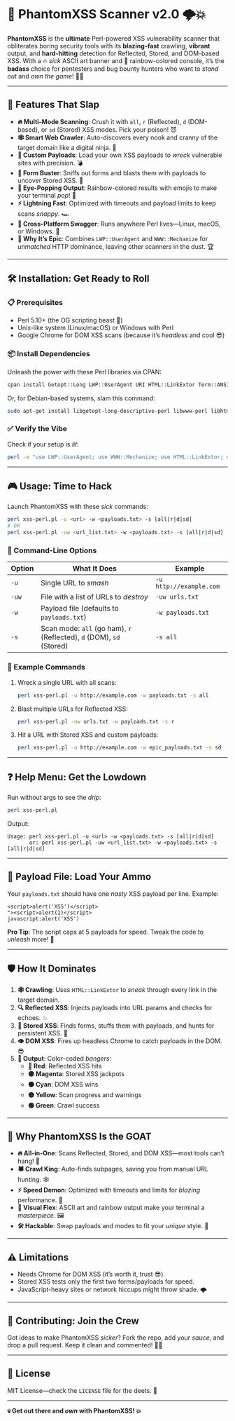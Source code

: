 # 🚀 PhantomXSS Scanner v2.0 🌩️💥

**PhantomXSS** is the **ultimate** Perl-powered XSS vulnerability scanner that obliterates boring security tools with its **blazing-fast** crawling, **vibrant** output, and **hard-hitting** detection for Reflected, Stored, and DOM-based XSS. With a 🔥 *sick* ASCII art banner and 🎨 rainbow-colored console, it’s the **badass** choice for pentesters and bug bounty hunters who want to *stand out* and *own the game*! 🏴‍☠️

---

## 🌟 Features That Slap

- **🔥 Multi-Mode Scanning**: Crush it with `all`, `r` (Reflected), `d` (DOM-based), or `sd` (Stored) XSS modes. Pick your poison! 😈
- **🕸️ Smart Web Crawler**: Auto-discovers every nook and cranny of the target domain like a digital ninja. 🥷
- **💉 Custom Payloads**: Load your own XSS payloads to *wreck* vulnerable sites with precision. 💣
- **📝 Form Buster**: Sniffs out forms and blasts them with payloads to uncover Stored XSS. 🧨
- **🎨 Eye-Popping Output**: Rainbow-colored results with emojis to make your terminal *pop*! 🌈
- **⚡ Lightning Fast**: Optimized with timeouts and payload limits to keep scans *snappy*. 🏎️
- **🦄 Cross-Platform Swagger**: Runs anywhere Perl lives—Linux, macOS, or Windows. 💪
- **💎 Why It’s Epic**: Combines `LWP::UserAgent` and `WWW::Mechanize` for *unmatched* HTTP dominance, leaving other scanners in the dust. 🏆

---

## 🛠️ Installation: Get Ready to Roll

### 📋 Prerequisites
- Perl 5.10+ (the OG scripting beast 🦁)
- Unix-like system (Linux/macOS) or Windows with Perl
- Google Chrome for DOM XSS scans (because it’s *headless* and cool 😎)

### 📦 Install Dependencies
Unleash the power with these Perl libraries via CPAN:

```bash
cpan install Getopt::Long LWP::UserAgent URI HTML::LinkExtor Term::ANSIColor WWW::Mechanize
```

Or, for Debian-based systems, slam this command:

```bash
sudo apt-get install libgetopt-long-descriptive-perl libwww-perl libhtml-linkextor-perl libterm-ansicolor-perl libwww-mechanize-perl
```

### ✅ Verify the Vibe
Check if your setup is *lit*:

```bash
perl -e "use LWP::UserAgent; use WWW::Mechanize; use HTML::LinkExtor; use Term::ANSIColor; use Getopt::Long; print '🔥 Dependencies ready to rock! 🔥\n';"
```

---

## 🎮 Usage: Time to Hack

Launch PhantomXSS with these *sick* commands:

```bash
perl xss-perl.pl -u <url> -w <payloads.txt> -s [all|r|d|sd]
# OR
perl xss-perl.pl -uw <url_list.txt> -w <payloads.txt> -s [all|r|d|sd]
```

### 🎯 Command-Line Options
| Option | What It Does | Example |
|--------|--------------|---------|
| `-u`   | Single URL to *smash* | `-u http://example.com` |
| `-uw`  | File with a list of URLs to *destroy* | `-uw urls.txt` |
| `-w`   | Payload file (defaults to `payloads.txt`) | `-w payloads.txt` |
| `-s`   | Scan mode: `all` (go ham), `r` (Reflected), `d` (DOM), `sd` (Stored) | `-s all` |

### 🚀 Example Commands
1. Wreck a single URL with all scans:
   ```bash
   perl xss-perl.pl -u http://example.com -w payloads.txt -s all
   ```
2. Blast multiple URLs for Reflected XSS:
   ```bash
   perl xss-perl.pl -uw urls.txt -w payloads.txt -s r
   ```
3. Hit a URL with Stored XSS and custom payloads:
   ```bash
   perl xss-perl.pl -u http://example.com -w epic_payloads.txt -s sd
   ```

---

## ❓ Help Menu: Get the Lowdown
Run without args to see the *drip*:

```bash
perl xss-perl.pl
```

Output:
```
Usage: perl xss-perl.pl -u <url> -w <payloads.txt> -s [all|r|d|sd]
       or: perl xss-perl.pl -uw <url_list.txt> -w <payloads.txt> -s [all|r|d|sd]
```

---

## 💉 Payload File: Load Your Ammo
Your `payloads.txt` should have one *nasty* XSS payload per line. Example:

```
<script>alert('XSS')</script>
"><script>alert(1)</script>
javascript:alert('XSS')
```

**Pro Tip**: The script caps at 5 payloads for speed. Tweak the code to *unleash* more! 🚀

---

## 🛡️ How It Dominates
1. **🕸️ Crawling**: Uses `HTML::LinkExtor` to *sneak* through every link in the target domain.
2. **🔍 Reflected XSS**: Injects payloads into URL params and checks for echoes. 💥
3. **📝 Stored XSS**: Finds forms, stuffs them with payloads, and hunts for persistent XSS. 🧨
4. **👁️ DOM XSS**: Fires up headless Chrome to catch payloads in the DOM. 😎
5. **🌈 Output**: Color-coded *bangers*:
   - **🔴 Red**: Reflected XSS hits
   - **🟣 Magenta**: Stored XSS jackpots
   - **🟠 Cyan**: DOM XSS wins
   - **🟡 Yellow**: Scan progress and warnings
   - **🟢 Green**: Crawl success

---

## 🌟 Why PhantomXSS Is the GOAT
- **🔥 All-in-One**: Scans Reflected, Stored, and DOM XSS—most tools can’t hang! 😤
- **🕷️ Crawl King**: Auto-finds subpages, saving you from manual URL hunting. 🕸️
- **⚡ Speed Demon**: Optimized with timeouts and limits for *blazing* performance. 🏁
- **🎨 Visual Flex**: ASCII art and rainbow output make your terminal a *masterpiece*. 🖼️
- **🛠️ Hackable**: Swap payloads and modes to fit your *unique* style. 🦄

---

## ⚠️ Limitations
- Needs Chrome for DOM XSS (it’s worth it, trust 😎).
- Stored XSS tests only the first two forms/payloads for speed.
- JavaScript-heavy sites or network hiccups might throw shade. 🌩️

---

## 🤝 Contributing: Join the Crew
Got ideas to make PhantomXSS *sicker*? Fork the repo, add your *sauce*, and drop a pull request. Keep it clean and commented! 🧑‍💻

---

## 📜 License
MIT License—check the `LICENSE` file for the deets. 📝

---

**💀 Get out there and *own* with PhantomXSS! 💥**